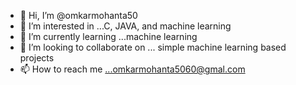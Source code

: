 - 👋 Hi, I’m @omkarmohanta50
- 👀 I’m interested in ...C, JAVA, and machine learning
- 🌱 I’m currently learning ...machine learning
- 💞️ I’m looking to collaborate on ... simple machine learning based projects
- 📫 How to reach me ...omkarmohanta5060@gmal.com

<!---
omkarmohanta50/omkarmohanta50 is a ✨ special ✨ repository because its `README.md` (this file) appears on your GitHub profile.
You can click the Preview link to take a look at your changes.
--->
